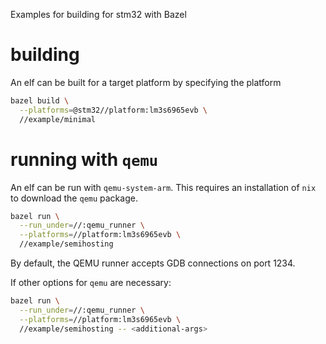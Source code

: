 Examples for building for stm32 with Bazel

# building

An elf can be built for a target platform by specifying the platform

```sh
bazel build \
  --platforms=@stm32//platform:lm3s6965evb \
  //example/minimal
```

# running with `qemu`

An elf can be run with `qemu-system-arm`. This requires an installation of `nix`
to download the `qemu` package.

```sh
bazel run \
  --run_under=//:qemu_runner \
  --platforms=//platform:lm3s6965evb \
  //example/semihosting
```

By default, the QEMU runner accepts GDB connections on port 1234.

If other options for `qemu` are necessary:

```sh
bazel run \
  --run_under=//:qemu_runner \
  --platforms=//platform:lm3s6965evb \
  //example/semihosting -- <additional-args>
```
